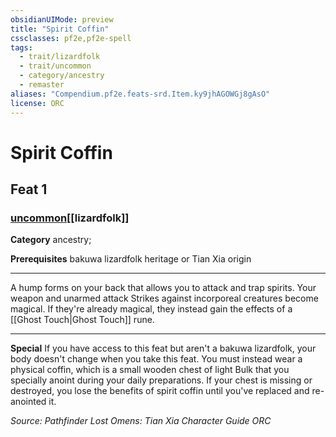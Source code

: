```yaml
---
obsidianUIMode: preview
title: "Spirit Coffin"
cssclasses: pf2e,pf2e-spell
tags:
  - trait/lizardfolk
  - trait/uncommon
  - category/ancestry
  - remaster
aliases: "Compendium.pf2e.feats-srd.Item.ky9jhAGOWGj8gAsO"
license: ORC
---
```

# Spirit Coffin
## Feat 1
### [uncommon](uncommon "Uncommon Rarity Trait")[[lizardfolk]]

**Category** ancestry; 



**Prerequisites** bakuwa lizardfolk heritage or Tian Xia origin
* * *
A hump forms on your back that allows you to attack and trap spirits. Your weapon and unarmed attack Strikes against incorporeal creatures become magical. If they're already magical, they instead gain the effects of a [[Ghost Touch|Ghost Touch]] rune.

* * *

**Special** If you have access to this feat but aren't a bakuwa lizardfolk, your body doesn't change when you take this feat. You must instead wear a physical coffin, which is a small wooden chest of light Bulk that you specially anoint during your daily preparations. If your chest is missing or destroyed, you lose the benefits of spirit coffin until you've replaced and re-anointed it.

*Source: Pathfinder Lost Omens: Tian Xia Character Guide*
*ORC*